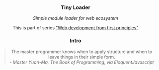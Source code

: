 <div align="center">
<h3>Tiny Loader</h3>
<i>Simple module loader for web ecosystem</i>
<p></p>
<p>This is part of series <a href="https://github.com/web-first-principles/introduction">"Web development from first principles"</a></p>
</div>



<div align="center">
<h3>Intro</h3>
<blockquote>The master programmer knows when to apply structure and when to leave things in their simple form. <br><i>- Master Yuan-Ma, The Book of Programming, via EloquentJavascript</i></blockquote>

</div>
